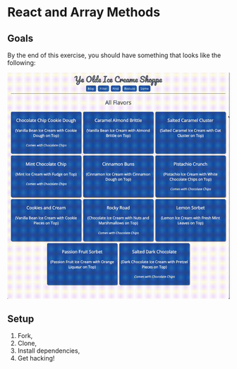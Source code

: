 # React and Array Methods

## Goals

By the end of this exercise, you should have something that looks like the following:

![complete gif](./complete.gif)

## Setup

1. Fork,
2. Clone,
3. Install dependencies,
4. Get hacking!


